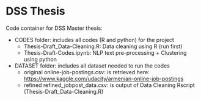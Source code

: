 # DSS Thesis

Code container for DSS Master thesis:

- CODES folder: includes all codes (R and python) for the project
  - Thesis-Draft_Data-Cleaning.R: Data cleaning using R (run first)
  - Thesis-Draft-Codes.ipynb: NLP text pre-processing + Clustering using python
- DATASET folder: includes all dataset needed to run the codes
  - original online-job-postings.csv: is retrieved here: https://www.kaggle.com/udacity/armenian-online-job-postings
  - refined refined_jobpost_data.csv: is output of Data Cleaning Rscript (Thesis-Draft_Data-Cleaning.R)

